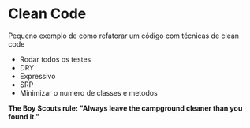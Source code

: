 # Clean Code


Pequeno exemplo de como refatorar um código com técnicas de clean code

 - Rodar todos os testes
 - DRY
 - Expressivo
 - SRP
 - Minimizar o numero de classes e metodos

**The Boy Scouts rule:  "Always leave the campground cleaner than you found it."**
